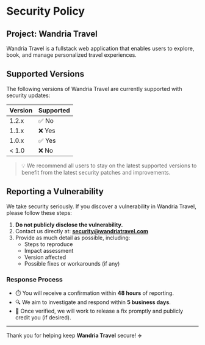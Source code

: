 # Security Policy

## Project: Wandria Travel

Wandria Travel is a fullstack web application that enables users to explore, book, and manage personalized travel experiences.

## Supported Versions

The following versions of Wandria Travel are currently supported with security updates:

| Version | Supported |
| ------- | --------- |
| 1.2.x   | ✅ No     |
| 1.1.x   | ❌ Yes    |
| 1.0.x   | ✅ Yes     |
| < 1.0   | ❌ No      |

> 💡 We recommend all users to stay on the latest supported versions to benefit from the latest security patches and improvements.

## Reporting a Vulnerability

We take security seriously. If you discover a vulnerability in Wandria Travel, please follow these steps:

1. **Do not publicly disclose the vulnerability.**
2. Contact us directly at: **security@wandriatravel.com**
3. Provide as much detail as possible, including:
   - Steps to reproduce
   - Impact assessment
   - Version affected
   - Possible fixes or workarounds (if any)

### Response Process

- ⏱️ You will receive a confirmation within **48 hours** of reporting.
- 🔍 We aim to investigate and respond within **5 business days**.
- 🔐 Once verified, we will work to release a fix promptly and publicly credit you (if desired).

---

Thank you for helping keep **Wandria Travel** secure! ✈️

